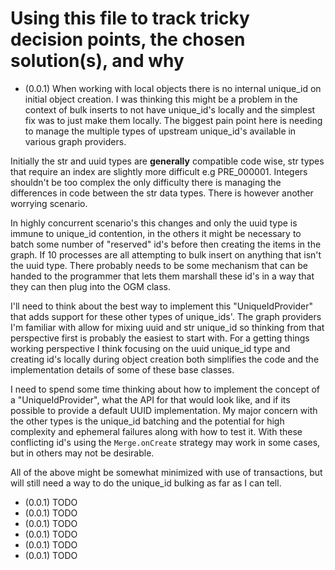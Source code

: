 # Using this file to track tricky decision points, the chosen solution(s), and why

- (0.0.1) When working with local objects there is no internal unique_id on initial object creation. I was thinking this might be a problem in the context of bulk inserts to not have unique_id's locally and the simplest fix was to just make them locally. The biggest pain point here is needing to manage the multiple types of upstream unique_id's available in various graph providers.

Initially the str and uuid types are **generally** compatible code wise, str types that require an index are slightly more difficult e.g PRE_000001. Integers shouldn't be too complex the only difficulty there is managing the differences in code between the str data types. There is however another worrying scenario.

In highly concurrent scenario's this changes and only the uuid type is immune to unique_id contention, in the others it might be necessary to batch some number of "reserved" id's before then creating the items in the graph. If 10 processes are all attempting to bulk insert on anything that isn't the uuid type. There probably needs to be some mechanism that can be handed to the programmer that lets them marshall these id's in a way that they can then plug into the OGM class.

I'll need to think about the best way to implement this "UniqueIdProvider" that adds support for these other types of unique_ids'. The graph providers I'm familiar with allow for mixing uuid and str unique_id so thinking from that perspective first is probably the easiest to start with. For a getting things working perspective I think focusing on the uuid unique_id type and creating id's locally during object creation both simplifies the code and the implementation details of some of these base classes.

I need to spend some time thinking about how to implement the concept of a "UniqueIdProvider", what the API for that would look like, and if its possible to provide a default UUID implementation. My major concern with the other types is the unique_id batching and the potential for high complexity and ephemeral failures along with how to test it. With these conflicting id's using the `Merge.onCreate` strategy may work in some cases, but in others may not be desirable.

All of the above might be somewhat minimized with use of transactions, but will still need a way to do the unique_id bulking as far as I can tell.

- (0.0.1) TODO
- (0.0.1) TODO
- (0.0.1) TODO
- (0.0.1) TODO
- (0.0.1) TODO
- (0.0.1) TODO
